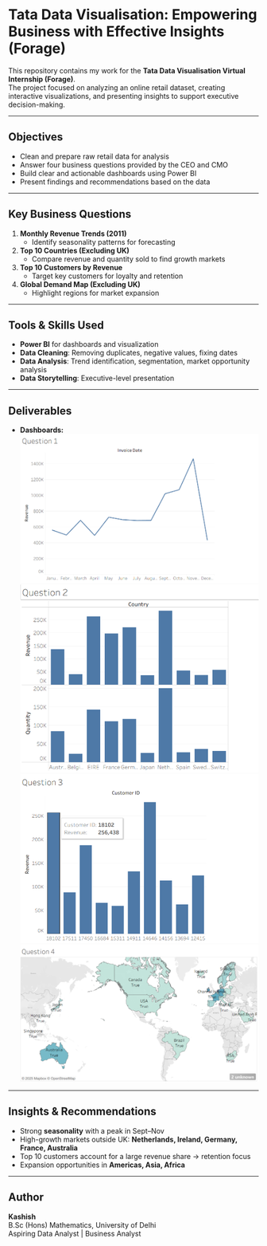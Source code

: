 # Tata Data Visualisation: Empowering Business with Effective Insights (Forage)

This repository contains my work for the **Tata Data Visualisation Virtual Internship (Forage)**.  
The project focused on analyzing an online retail dataset, creating interactive visualizations, and presenting insights to support executive decision-making.

---

## Objectives

- Clean and prepare raw retail data for analysis
- Answer four business questions provided by the CEO and CMO
- Build clear and actionable dashboards using Power BI
- Present findings and recommendations based on the data

---

## Key Business Questions

1. **Monthly Revenue Trends (2011)**  
   - Identify seasonality patterns for forecasting
2. **Top 10 Countries (Excluding UK)**  
   - Compare revenue and quantity sold to find growth markets
3. **Top 10 Customers by Revenue**  
   - Target key customers for loyalty and retention
4. **Global Demand Map (Excluding UK)**  
   - Highlight regions for market expansion

---

## Tools & Skills Used
- **Power BI** for dashboards and visualization
- **Data Cleaning**: Removing duplicates, negative values, fixing dates
- **Data Analysis**: Trend identification, segmentation, market opportunity analysis
- **Data Storytelling**: Executive-level presentation

---

## Deliverables
- **Dashboards:**  
  ![Revenue Trend](monthly_revenue_trend.png)
  ![Top Countries](Top_Countries.png)
  ![Top Customers](Top_Customers.png)
  ![Demand Map](Demand_Map.png)

---

## Insights & Recommendations

- Strong **seasonality** with a peak in Sept–Nov
- High-growth markets outside UK: **Netherlands, Ireland, Germany, France, Australia**
- Top 10 customers account for a large revenue share → retention focus
- Expansion opportunities in **Americas, Asia, Africa**

---

## Author
**Kashish**  
B.Sc (Hons) Mathematics, University of Delhi  
Aspiring Data Analyst | Business Analyst

